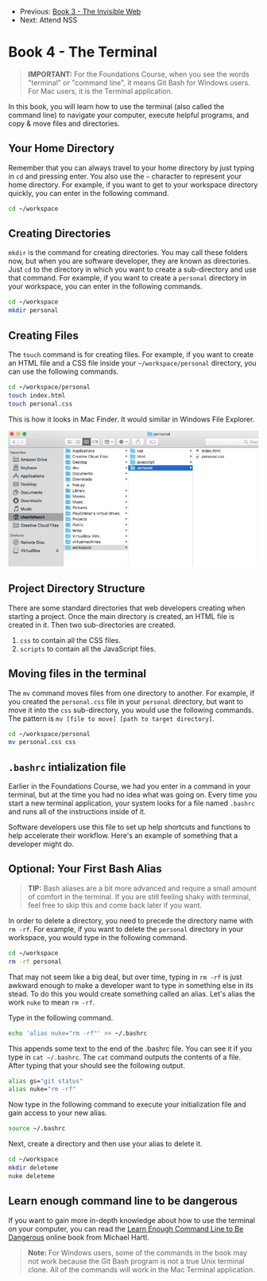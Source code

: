 <nav>
  <ul class="list list--books">
    <li class="left">
        <span>Previous:</span> <a href="../book-3-the-invisible-web">Book 3 - The Invisible Web</a>
    </li>
    <li class="right">
        <span>Next:</span> Attend NSS
    </li>
  </ul>
</nav>


# Book 4 - The Terminal

> **IMPORTANT:** For the Foundations Course, when you see the words "terminal" or "command line", it means Git Bash for Windows users. For Mac users, it is the Terminal application.

In this book, you will learn how to use the terminal (also called the command line) to navigate your computer, execute helpful programs, and copy & move files and directories.

## Your Home Directory

Remember that you can always travel to your home directory by just typing in `cd` and pressing enter. You also use the `~` character to represent your home directory. For example, if you want to get to your workspace directory quickly, you can enter in the following command.

```sh
cd ~/workspace
```

## Creating Directories

`mkdir` is the command for creating directories. You may call these folders now, but when you are software developer, they are known as directories. Just `cd` to the directory in which you want to create a sub-directory and use that command. For example, if you want to create a `personal` directory in your workspace, you can enter in the following commands.

```sh
cd ~/workspace
mkdir personal
```

## Creating Files

The `touch` command is for creating files. For example, if you want to create an HTML file and a CSS file inside your `~/workspace/personal` directory, you can use the following commands.

```sh
cd ~/workspace/personal
touch index.html
touch personal.css
```

This is how it looks in Mac Finder. It would similar in Windows File Explorer.

![](./images/personal-directory.png)

## Project Directory Structure

There are some standard directories that web developers creating when starting a project. Once the main directory is created, an HTML file is created in it. Then two sub-directories are created.

1. `css` to contain all the CSS files.
1. `scripts` to contain all the JavaScript files.

## Moving files in the terminal

The `mv` command moves files from one directory to another. For example, if you created the `personal.css` file in your `personal` directory, but want to move it into the `css` sub-directory, you would use the following commands. The pattern is `mv [file to move] [path to target directory]`.

```sh
cd ~/workspace/personal
mv personal.css css
```

## `.bashrc` intialization file

Earlier in the Foundations Course, we had you enter in a command in your terminal, but at the time you had no idea what was going on. Every time you start a new terminal application, your system looks for a file named `.bashrc` and runs all of the instructions inside of it.

Software developers use this file to set up help shortcuts and functions to help accelerate their workflow. Here's an example of something that a developer might do.

## Optional: Your First Bash Alias

> **TIP:** Bash aliases are a bit more advanced and require a small amount of comfort in the terminal. If you are still feeling shaky with terminal, feel free to skip this and come back later if you want.

In order to delete a directory, you need to precede the directory name with `rm -rf`. For example, if you want to delete the `personal` directory in your workspace, you would type in the following command.

```sh
cd ~/workspace
rm -rf personal
```

That may not seem like a big deal, but over time, typing in `rm -rf` is just awkward enough to make a developer want to type in something else in its stead. To do this you would create something called an alias. Let's alias the work `nuke` to mean `rm -rf`.

Type in the following command.

```sh
echo 'alias nuke="rm -rf"' >> ~/.bashrc
```

This appends some text to the end of the .bashrc file. You can see it if you type in `cat ~/.bashrc`. The `cat` command outputs the contents of a file. After typing that your should see the following output.

```sh
alias gs="git status"
alias nuke="rm -rf"
```

Now type in the following command to execute your initialization file and gain access to your new alias.

```sh
source ~/.bashrc
```

Next, create a directory and then use your alias to delete it.

```sh
cd ~/workspace
mkdir deleteme
nuke deleteme
```

## Learn enough command line to be dangerous

If you want to gain more in-depth knowledge about how to use the terminal on your computer, you can read the [Learn Enough Command Line to Be Dangerous](https://www.learnenough.com/command-line-tutorial/basics) online book from Michael Hartl.

> **Note:** For Windows users, some of the commands in the book may not work because the Git Bash program is not a true Unix terminal clone. All of the commands will work in the Mac Terminal application.

